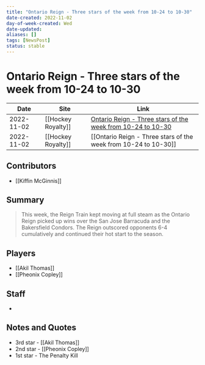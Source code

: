```yaml
---
title: "Ontario Reign - Three stars of the week from 10-24 to 10-30"
date-created: 2022-11-02
day-of-week-created: Wed
date-updated: 
aliases: []
tags: [NewsPost]
status: stable
---
```


# Ontario Reign - Three stars of the week from 10-24 to 10-30

| Date       | Site               | Link                                                                                                                                                           |
| ---------- | ------------------ | -------------------------------------------------------------------------------------------------------------------------------------------------------------- |
| 2022-11-02 | [[Hockey Royalty]] | [Ontario Reign - Three stars of the week from 10-24 to 10-30](https://hockeyroyalty.com/2022/11/02/ontario-reign-three-stars-of-the-week-from-10-24-to-10-30/) |
| 2022-11-02 | [[Hockey Royalty]] | [[Ontario Reign - Three stars of the week from 10-24 to 10-30]]                                                                                                |

## Contributors
- [[Kiffin McGinnis]]


## Summary
> This week, the Reign Train kept moving at full steam as the Ontario Reign picked up wins over the San Jose Barracuda and the Bakersfield Condors. The Reign outscored opponents 6-4 cumulatively and continued their hot start to the season.


## Players
- [[Akil Thomas]]
- [[Pheonix Copley]]


## Staff
- 


## Notes and Quotes
- 3rd star - [[Akil Thomas]]
- 2nd star - [[Pheonix Copley]]
- 1st star - The Penalty Kill

